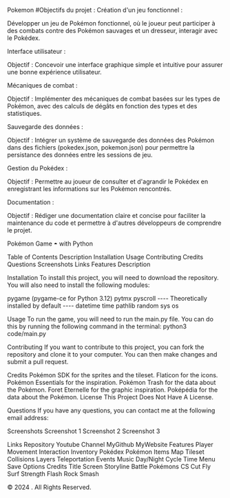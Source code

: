 Pokemon
#Objectifs du projet : Création d'un jeu fonctionnel :

Développer un jeu de Pokémon fonctionnel, où le joueur peut participer à des combats contre des Pokémon sauvages et un dresseur, interagir avec le Pokédex.

Interface utilisateur :

Objectif : Concevoir une interface graphique simple et intuitive pour assurer une bonne expérience utilisateur.

Mécaniques de combat :

Objectif : Implémenter des mécaniques de combat basées sur les types de Pokémon, avec des calculs de dégâts en fonction des types et des statistiques.

Sauvegarde des données :

Objectif : Intégrer un système de sauvegarde des données des Pokémon dans des fichiers (pokedex.json, pokemon.json) pour permettre la persistance des données entre les sessions de jeu.

Gestion du Pokédex :

Objectif : Permettre au joueur de consulter et d'agrandir le Pokédex en enregistrant les informations sur les Pokémon rencontrés.

Documentation :

Objectif : Rédiger une documentation claire et concise pour faciliter la maintenance du code et permettre à d'autres développeurs de comprendre le projet.

Pokémon Game ◓ with Python

Table of Contents Description Installation Usage Contributing Credits Questions Screenshots Links Features Description

Installation To install this project, you will need to download the repository. You will also need to install the following modules:

pygame (pygame-ce for Python 3.12) pytmx pyscroll ---- Theoretically installed by default ---- datetime time pathlib random sys os

Usage To run the game, you will need to run the main.py file. You can do this by running the following command in the terminal: python3 code/main.py

Contributing If you want to contribute to this project, you can fork the repository and clone it to your computer. You can then make changes and submit a pull request.

Credits Pokémon SDK for the sprites and the tileset. Flaticon for the icons. Pokémon Essentials for the inspiration. Pokémon Trash for the data about the Pokémon. Foret Eternelle for the graphic inspiration. Poképédia for the data about the Pokémon. License This Project Does Not Have A License.

Questions If you have any questions, you can contact me at the following email address:

Screenshots Screenshot 1 Screenshot 2 Screenshot 3

Links Repository Youtube Channel MyGithub MyWebsite Features Player Movement Interaction Inventory Pokédex Pokémon Items Map Tileset Collisions Layers Teleportation Events Music Day/Night Cycle Time Menu Save Options Credits Title Screen Storyline Battle Pokémons CS Cut Fly Surf Strength Flash Rock Smash

© 2024 . All Rights Reserved.